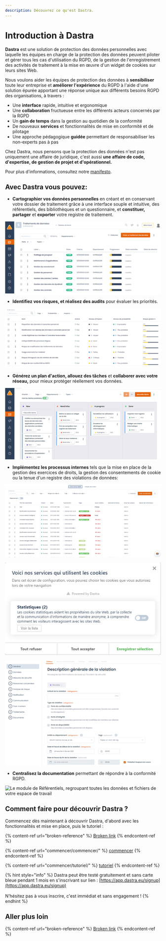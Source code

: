 ```yaml
---
description: Découvrez ce qu'est Dastra.
---
```


# Introduction à Dastra

**Dastra** est une solution de protection des données personnelles avec laquelle les équipes en charge de la protection des données peuvent piloter et gérer tous les cas d'utilisation du RGPD, de la gestion de l'enregistrement des activités de traitement à la mise en œuvre d'un widget de cookies sur leurs sites Web.

Nous voulons aider les équipes de protection des données à **sensibiliser** toute leur entreprise et **améliorer l'expérience** du RGPD à l'aide d'une solution  épurée apportant une réponse unique aux différents besoins RGPD des organisations, à travers  :

* Une **interface** rapide, intuitive et ergonomique&#x20;
* Une **collaboration** fructueuse entre les différents acteurs concernés par la RGPD
* Un **gain de temps** dans la gestion au quotidien de la conformité
* De nouveaux **services** et fonctionnalités de mise en conformité et de pilotage
* Une approche pédagogique **guidée** permettant de responsabiliser les non-experts pas à pas

Chez Dastra, nous pensons que la protection des données n'est pas uniquement une affaire de juridique, c'est aussi **une affaire de code, d'expertise, de gestion de projet et d'opérationnel.**&#x20;

Pour plus d'informations, consultez notre [manifesto](https://www.dastra.eu/fr/mission).

## Avec Dastra vous pouvez:

* **Cartographier vos données personnelles** en créant et en conservant votre dossier de traitement grâce à une interface souple et intuitive, des référentiels, des bibliothèques et un questionnaire, et **constituer, partager** et **exporter** votre registre de traitement.

![](<.gitbook/assets/image (179).png>)

* **Identifiez vos risques, et réalisez des audits** pour évaluer les priorités.

![](<.gitbook/assets/image (154).png>)

* **Générez un plan d'action, allouez des tâches** et **collaborer avec votre réseau,** pour mieux protéger réellement vos données.

![](<.gitbook/assets/image (296).png>)

* **Implémentez les processus internes** tels que la mise en place de la gestion des exercices de droits, la gestion des consentements de cookie ou la tenue d'un registre des violations de données:

![Le registre des demandes d'exercices de droit](<.gitbook/assets/image (250).png>)

![La création d'un widget de collecte des consentements cookies](<.gitbook/assets/image (138).png>)

![Le questionnaire de violation de données](<.gitbook/assets/image (353).png>)

* **Centralisez la documentation** permettant de répondre à la conformité RGPD.

![Le module de Référentiels, regroupant toutes les données et fichiers de votre espace de travail ](<.gitbook/assets/Capture web\_3-5-2022\_17525\_app.dastra.eu.jpeg>)

## Comment faire pour découvrir Dastra ?

Commencez dès maintenant à découvrir Dastra, d'abord avec les fonctionnalités et mise en place, puis le tutoriel :

{% content-ref url="broken-reference" %}
[Broken link](broken-reference)
{% endcontent-ref %}

{% content-ref url="commencer/commencer/" %}
[commencer](commencer/commencer/)
{% endcontent-ref %}

{% content-ref url="commencer/tutoriel/" %}
[tutoriel](commencer/tutoriel/)
{% endcontent-ref %}

{% hint style="info" %}
Dastra peut être testé gratuitement et sans carte bleue pendant 1 mois en s'inscrivant sur lien : [https://app.dastra.eu/signup](https://app.dastra.eu/signup) \
\
N'hésitez pas à vous inscrire, c'est immédiat et sans engagement !
{% endhint %}

## Aller plus loin

{% content-ref url="broken-reference" %}
[Broken link](broken-reference)
{% endcontent-ref %}

